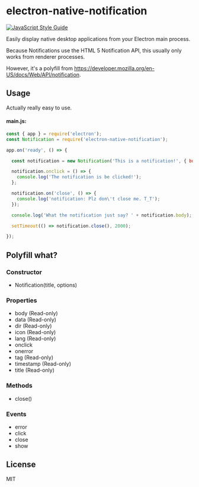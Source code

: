 # electron-native-notification

[![JavaScript Style Guide](https://img.shields.io/badge/code%20style-ES6-brightgreen.svg)](https://github.com/elierotenberg/coding-styles/blob/master/es6.md)

Easily display native desktop applications from your Electron main process.

Because Notifications use the HTML 5 Notification API, this usually only works
from renderer processes.

However, it's a polyfill from https://developer.mozilla.org/en-US/docs/Web/API/notification.

## Usage

Actually really easy to use.

#### main.js:

```javascript
const { app } = require('electron');
const Notification = require('electron-native-notification');

app.on('ready', () => {

  const notification = new Notification('This is a notification!', { body: 'See? Really easy to use!' });

  notification.onclick = () => {
    console.log('The notification is be clicked!');
  };

  notification.on('close', () => {
    console.log('notification: Plz don\'t close me. T_T');
  });

  console.log('What the notification just say? ' + notification.body);

  setTimeout(() => notification.close(), 2000);

});
```

## Polyfill what?

### Constructor
 - Notification(title, options)

### Properties
 - body (Read-only)
 - data (Read-only)
 - dir (Read-only)
 - icon (Read-only)
 - lang (Read-only)
 - onclick
 - onerror
 - tag (Read-only)
 - timestamp (Read-only)
 - title (Read-only)

### Methods
 - close()

### Events
 - error
 - click
 - close
 - show

## License
MIT
